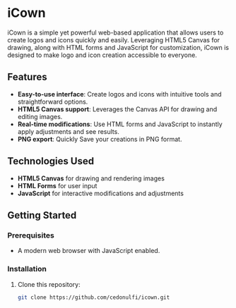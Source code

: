 # iCown

iCown is a simple yet powerful web-based application that allows users to create logos and icons quickly and easily. Leveraging HTML5 Canvas for drawing, along with HTML forms and JavaScript for customization, iCown is designed to make logo and icon creation accessible to everyone.

## Features
- **Easy-to-use interface**: Create logos and icons with intuitive tools and straightforward options.
- **HTML5 Canvas support**: Leverages the Canvas API for drawing and editing images.
- **Real-time modifications**: Use HTML forms and JavaScript to instantly apply adjustments and see results.
- **PNG export**: Quickly Save your creations in PNG format.

## Technologies Used
- **HTML5 Canvas** for drawing and rendering images
- **HTML Forms** for user input
- **JavaScript** for interactive modifications and adjustments

## Getting Started

### Prerequisites
- A modern web browser with JavaScript enabled.

### Installation
1. Clone this repository:
   ```bash
   git clone https://github.com/cedonulfi/icown.git
